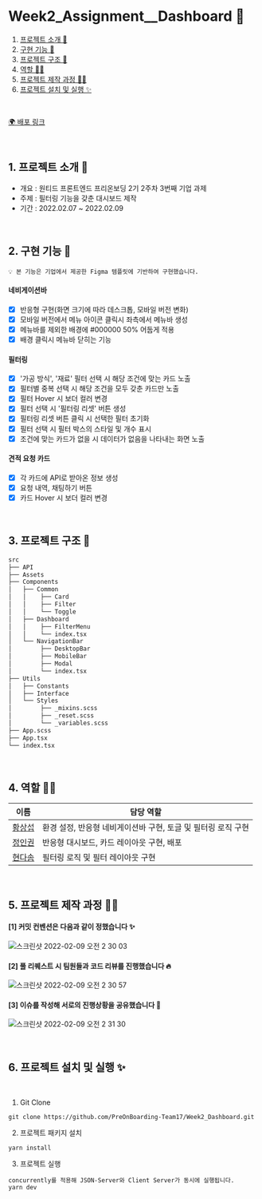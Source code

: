 # Week2_Assignment\_\_Dashboard 📝

1. [프로젝트 소개 🚀](#1-프로젝트-소개-)
2. [구현 기능 📍](#2-구현-기능-)
3. [프로젝트 구조 🌲](#3-프로젝트-구조-)
4. [역할 👋🏻](#4-역할-)
5. [프로젝트 제작 과정 ✍🏻](#5-프로젝트-제작-과정-)
6. [프로젝트 설치 및 실행 ✨](#6-프로젝트-설치-및-실행-)

<br/>

[🌍 배포 링크](https://dashboard-17seoul.herokuapp.com/)

<br />

## 1. 프로젝트 소개 🚀

- 개요 : 원티드 프론트엔드 프리온보딩 2기 2주차 3번째 기업 과제
- 주제 : 필터링 기능을 갖춘 대시보드 제작
- 기간 : 2022.02.07 ~ 2022.02.09

<br />

## 2. 구현 기능 📍

```plaintext
💡 본 기능은 기업에서 제공한 Figma 템플릿에 기반하여 구현했습니다.
```

#### 네비게이션바

- [x] 반응형 구현(화면 크기에 따라 데스크톱, 모바일 버전 변화)
- [x] 모바일 버전에서 메뉴 아이콘 클릭시 좌측에서 메뉴바 생성
- [x] 메뉴바를 제외한 배경에 #000000 50% 어둡게 적용
- [x] 배경 클릭시 메뉴바 닫히는 기능

#### 필터링

- [x] '가공 방식', '재료' 필터 선택 시 해당 조건에 맞는 카드 노출
- [x] 필터별 중복 선택 시 해당 조건을 모두 갖춘 카드만 노출
- [x] 필터 Hover 시 보더 컬러 변경
- [x] 필터 선택 시 '필터링 리셋' 버튼 생성
- [x] 필터링 리셋 버튼 클릭 시 선택한 필터 초기화
- [x] 필터 선택 시 필터 박스의 스타일 및 개수 표시
- [x] 조건에 맞는 카드가 없을 시 데이터가 없음을 나타내는 화면 노출

#### 견적 요청 카드

- [x] 각 카드에 API로 받아온 정보 생성
- [x] 요청 내역, 채팅하기 버튼
- [x] 카드 Hover 시 보더 컬러 변경

<br />

## 3. 프로젝트 구조 🌲

```bash
src
├── API
├── Assets
├── Components
│   ├── Common
│   │    ├── Card
│   │    ├── Filter
│   │    └── Toggle
│   ├── Dashboard
│   │    ├── FilterMenu
│   │    └── index.tsx
│   └── NavigationBar
│        ├── DesktopBar
│        ├── MobileBar
│        ├── Modal
│        └── index.tsx
├── Utils
│   ├── Constants
│   ├── Interface
│   └── Styles
│        ├── _mixins.scss
│        ├── _reset.scss
│        └── _variables.scss
├── App.scss
├── App.tsx
└── index.tsx
```

<br/>

## 4. 역할 👋🏻

| 이름                                       | 담당 역할                                                     |
| ------------------------------------------ | ------------------------------------------------------------- |
| [황상섭](https://github.com/sangseophwang) | 환경 설정, 반응형 네비게이션바 구현, 토글 및 필터링 로직 구현 |
| [정인권](https://github.com/developjik)    | 반응형 대시보드, 카드 레이아웃 구현, 배포                     |
| [현다솜](https://github.com/som-syom)      | 필터링 로직 및 필터 레이아웃 구현                             |

<br/>

## 5. 프로젝트 제작 과정 ✍🏻

#### [1] 커밋 컨벤션은 다음과 같이 정했습니다 ✨

![스크린샷 2022-02-09 오전 2 30 03](https://user-images.githubusercontent.com/79933417/153044688-8ad56c3c-e80e-4596-b1af-22dabcd47b4c.png)

#### [2] 풀 리퀘스트 시 팀원들과 코드 리뷰를 진행했습니다 🔥

![스크린샷 2022-02-09 오전 2 30 57](https://user-images.githubusercontent.com/79933417/153044812-cad598a7-82c7-44d0-a0f3-6fb6a121ceba.png)

#### [3] 이슈를 작성해 서로의 진행상황을 공유했습니다 👀

![스크린샷 2022-02-09 오전 2 31 30](https://user-images.githubusercontent.com/79933417/153045481-ce093685-87f0-4497-b5fe-0516103a66e1.png)


<br/>

## 6. 프로젝트 설치 및 실행 ✨

<br/>

1. Git Clone

```plaintext
git clone https://github.com/PreOnBoarding-Team17/Week2_Dashboard.git
```

2. 프로젝트 패키지 설치

```plaintext
yarn install
```

3. 프로젝트 실행

```plaintext
concurrently를 적용해 JSON-Server와 Client Server가 동시에 실행됩니다.
yarn dev
```
